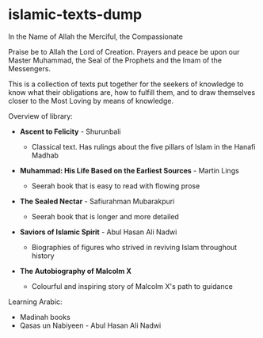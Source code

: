 # islamic-texts-dump

In the Name of Allah the Merciful, the Compassionate

Praise be to Allah the Lord of Creation. Prayers and peace be upon our Master Muhammad, the Seal of the Prophets and the Imam of the Messengers.

This is a collection of texts put together for the seekers of knowledge to know what their obligations are, how to fulfill them, and to draw themselves closer to the Most Loving by means of knowledge.



Overview of library:

* **Ascent to Felicity** - Shurunbali
  * Classical text. Has rulings about the five pillars of Islam in the Hanafi Madhab

* **Muhammad: His Life Based on the Earliest Sources** - Martin Lings
  * Seerah book that is easy to read with flowing prose
* **The Sealed Nectar** - Safiurahman Mubarakpuri
  * Seerah book that is longer and more detailed
* **Saviors of Islamic Spirit** - Abul Hasan Ali Nadwi
  * Biographies of figures who strived in reviving Islam throughout history
* **The Autobiography of Malcolm X**
  * Colourful and inspiring story of Malcolm X's path to guidance



Learning Arabic:

* Madinah books
* Qasas un Nabiyeen - Abul Hasan Ali Nadwi





